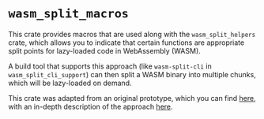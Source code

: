 # `wasm_split_macros`

This crate provides macros that are used along with the `wasm_split_helpers` crate, which allows you to indicate that certain functions are appropriate split points for lazy-loaded code in WebAssembly (WASM).

A build tool that supports this approach (like `wasm-split-cli` in `wasm_split_cli_support`) can then split a WASM binary into multiple chunks, which will be lazy-loaded on demand.

This crate was adapted from an original prototype, which you can find [here](https://github.com/jbms/wasm-split-prototype), with an in-depth description of the approach [here](https://github.com/rustwasm/wasm-bindgen/issues/3939).
